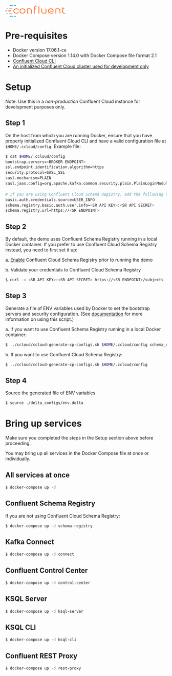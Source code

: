 ![image](../images/confluent-logo-300-2.png)

# Pre-requisites

* Docker version 17.06.1-ce
* Docker Compose version 1.14.0 with Docker Compose file format 2.1
* [Confluent Cloud CLI](https://docs.confluent.io/current/cloud-quickstart.html#step-2-install-ccloud-cli?utm_source=github&utm_medium=demo&utm_campaign=ch.examples_type.community_content.cp-all-in-one-cloud)
* [An initialized Confluent Cloud cluster used for development only](https://confluent.cloud)

# Setup

Note: Use this in a *non-production* Confluent Cloud instance for development purposes only.

## Step 1

On the host from which you are running Docker, ensure that you have properly initialized Confluent Cloud CLI and have a valid configuration file at `$HOME/.ccloud/config`. Example file:

```bash
$ cat $HOME/.ccloud/config
bootstrap.servers=<BROKER ENDPOINT>
ssl.endpoint.identification.algorithm=https
security.protocol=SASL_SSL
sasl.mechanism=PLAIN
sasl.jaas.config=org.apache.kafka.common.security.plain.PlainLoginModule required username\="<API KEY>" password\="<API SECRET>";

# If you are using Confluent Cloud Schema Registry, add the following configuration parameters
basic.auth.credentials.source=USER_INFO
schema.registry.basic.auth.user.info=<SR API KEY>:<SR API SECRET>
schema.registry.url=https://<SR ENDPOINT>
```

## Step 2

By default, the demo uses Confluent Schema Registry running in a local Docker container. If you prefer to use Confluent Cloud Schema Registry instead, you need to first set it up:

   a. [Enable](http://docs.confluent.io/current/quickstart/cloud-quickstart.html#step-3-configure-sr-ccloud?utm_source=github&utm_medium=demo&utm_campaign=ch.examples_type.community_content.cp-all-in-one-cloud) Confluent Cloud Schema Registry prior to running the demo

   b. Validate your credentials to Confluent Cloud Schema Registry

   ```bash
   $ curl -u <SR API KEY>:<SR API SECRET> https://<SR ENDPOINT>/subjects
   ```

## Step 3

Generate a file of ENV variables used by Docker to set the bootstrap servers and security configuration.
(See [documentation](https://docs.confluent.io/current/cloud/connect/auto-generate-configs.html?utm_source=github&utm_medium=demo&utm_campaign=ch.examples_type.community_content.cp-all-in-one-cloud) for more information on using this script.)

   a. If you want to use Confluent Schema Registry running in a local Docker container:

   ```bash
   $ ../ccloud/ccloud-generate-cp-configs.sh $HOME/.ccloud/config schema_registry_docker.config
   ```

   b. If you want to use Confluent Cloud Schema Registry:

   ```bash
   $ ../ccloud/ccloud-generate-cp-configs.sh $HOME/.ccloud/config
   ```

## Step 4

Source the generated file of ENV variables

```bash
$ source ./delta_configs/env.delta
```

# Bring up services

Make sure you completed the steps in the Setup section above before proceeding. 

You may bring up all services in the Docker Compose file at once or individually.

## All services at once

```bash
$ docker-compose up -d
```

## Confluent Schema Registry

If you are not using Confluent Cloud Schema Registry:

```bash
$ docker-compose up -d schema-registry
```

## Kafka Connect

```bash
$ docker-compose up -d connect
```

## Confluent Control Center

```bash
$ docker-compose up -d control-center
```

## KSQL Server

```bash
$ docker-compose up -d ksql-server
```

## KSQL CLI

```bash
$ docker-compose up -d ksql-cli
```

## Confluent REST Proxy

```bash
$ docker-compose up -d rest-proxy
```
